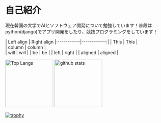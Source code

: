 # 自己紹介

現在韓国の大学でAIとソフトウェア開発について勉強しています！普段はpython(django)でアプリ開発をしたり、競技プログラミングをしています！

| Left align | Right align 
            |:-----------|------------:|
            | This       |        This |        
            | column     |      column |  
            | will       |        will |
            | be         |          be | 
            | left       |       right | 
            | aligned    |     aligned |

<p align="left"> 
  <img alt="Top Langs" height="150px" src="https://github-readme-stats.vercel.app/api/top-langs/?username=hirohiro-sys&layout=compact&count_private=true&show_icons=true&theme=onedark" />
  <img alt="github stats" height="150px" src="https://github-readme-stats.vercel.app/api?username=hirohiro-sys&count_private=true&show_icons=true&show_icons=true&theme=onedark" />
</p>

[![trophy](https://github-profile-trophy.vercel.app/?username=hirohiro-sys&theme=onedark&column=7
)](https://github.com/ryo-ma/github-profile-trophy)


